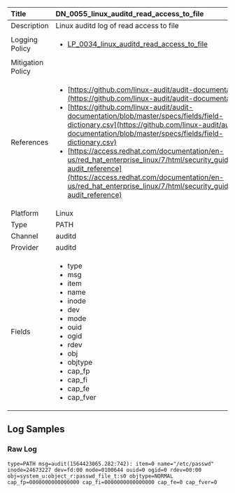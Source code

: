 | Title             | DN_0055_linux_auditd_read_access_to_file                                                                                                      |
|:------------------|:-----------------------------------------------------------------------------------------------------------------|
| Description       | Linux auditd log of read access to file                                                                                                |
| Logging Policy    | <ul><li>[LP_0034_linux_auditd_read_access_to_file](../Logging_Policies/LP_0034_linux_auditd_read_access_to_file.md)</li></ul> |
| Mitigation Policy | |
| References     		| <ul><li>[https://github.com/linux-audit/audit-documentation](https://github.com/linux-audit/audit-documentation)</li><li>[https://github.com/linux-audit/audit-documentation/blob/master/specs/fields/field-dictionary.csv](https://github.com/linux-audit/audit-documentation/blob/master/specs/fields/field-dictionary.csv)</li><li>[https://access.redhat.com/documentation/en-us/red_hat_enterprise_linux/7/html/security_guide/app-audit_reference](https://access.redhat.com/documentation/en-us/red_hat_enterprise_linux/7/html/security_guide/app-audit_reference)</li></ul>                                  |
| Platform       		| Linux   |
| Type           		| PATH 		| 
| Channel        		| auditd    |
| Provider       		| auditd   |
| Fields         		| <ul><li>type</li><li>msg</li><li>item</li><li>name</li><li>inode</li><li>dev</li><li>mode</li><li>ouid</li><li>ogid</li><li>rdev</li><li>obj</li><li>objtype</li><li>cap_fp</li><li>cap_fi</li><li>cap_fe</li><li>cap_fver</li></ul>                                               |


## Log Samples

### Raw Log

```
type=PATH msg=audit(1564423065.282:742): item=0 name="/etc/passwd" inode=24673227 dev=fd:00 mode=0100644 ouid=0 ogid=0 rdev=00:00 obj=system_u:object_r:passwd_file_t:s0 objtype=NORMAL cap_fp=0000000000000000 cap_fi=0000000000000000 cap_fe=0 cap_fver=0

```




